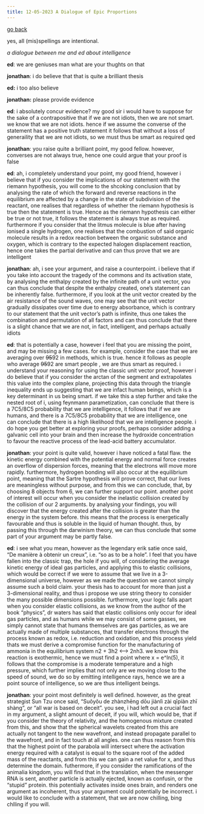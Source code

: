 ```yaml
---
title: 12-05-2023 A Dialogue of Epic Proportions
---
```


[go back](Articles.md)

yes, all (mis)spellings are intentional.

_a dialogue between me and ed about intelligence_

**ed**: we are geniuses man what are your thughts on that

**jonathan**: i do believe that that is quite a brilliant thesis

**ed:** i too also believe

**jonathan:** please provide evidence

**ed**: i absolutely concur evidence? my good sir i would have to suppose for the sake of a contrapositive that if we are not idiots, then we are not smart. we know that we are not idiots. hence if we assume the converse of the statement has a positive truth statement it follows that without a loss of generaility that we are not idiots, so we must thus be smart as required qed

**jonathan**: you raise quite a brilliant point, my good fellow. however, converses are not always true, hence one could argue that your proof is false

**ed**: ah, i completely understand your point, my good friend, however i believe that if you consider the implications of our statement with the riemann hypothesis, you will come to the shcoking conclusion that by analysing the rate of which the forward and reverse reactions in the equilibrium are affected by a change in the state of subdivision of the reactant, one realises that regardless of whether the riemann hypothesis is true then the statement is true. Hence as the riemann hypothesis can either be true or not true, it follows the statement is always true as required. furthermore if you consider that the litmus molecule is blue after having ionised a single hydrogen, one realises that the combustion of said organic molecule results in a redox reaction between the organic substance and oxygen, which is contrary to the expected halogen displacement reaction, hence one takes the partial derivative and can thus prove that we are intelligent

**jonathan**: ah, i see your argument, and raise a counterpoint. i believe that if you take into account the tragedy of the commons and its activation state, by analysing the enthalpy created by the infinite path of a unit vector, you can thus conclude that despite the enthalpy created, one’s statement can be inherently false. furthermore, if you look at the unit vector created by the air resistance of the sound waves, one may see that the unit vector gradually dissipates over time due to energy absorbance, which is contrary to our statement that the unit vector’s path is infinite, thus one takes the combination and permutation of all factors and can thus conclude that there is a slight chance that we are not, in fact, intelligent, and perhaps actually idiots

**ed**: that is potentially a case, however i feel that you are missing the point, and may be missing a few cases. for example, consider the case that we are averaging over ~~95~~92 in methods, which is true. hence it follows as people who average ~~95~~92 are smart people , we are thus smart as required. i understand your reasoning for using the classic unit vector proof, however i do believe that if you consider the arctan of the segment and extrapolates this value into the complex plane, projecting this data through the triangle inequality ends up suggesting that we are infact human beings, which is a key determinant in us being smart. if we take this a step further and take the nested root of i, using feynmann parametization, can conclude that there is a 7C5/8C5 probability that we are intelligence, it follows that if we are humans, and there is a 7C5/8C5 probability that we are intelligence, one can conclude that there is a high likelihood that we are intelligence people. i do hope you get better at exploring your proofs, perhaps consider adding a galvanic cell into your brain and then increase the hydroxide concentration to favour the reactive process of the lead-acid battery accumulator.

**jonathan**: your point is quite valid, however i have noticed a fatal flaw. the kinetic energy combined with the potential energy and normal force creates an overflow of dispersion forces, meaning that the electrons will move more rapidly. furthermore, hydrogen bonding will also occur at the equilibrium point, meaning that the Sartre hypothesis will prove correct, that our lives are meaningless without purpose, and from this we can conclude, that, by choosing 8 objects from 6, we can further support our point. another point of interest will occur when you consider the inelastic collision created by the collision of our 2 arguments. by analysing your findings, you will discover that the energy created after the collision is greater than the energy in the system before. this means that the process is energetically favourable and thus is soluble in the liquid of human thought. thus, by passing this through the darwinism theory, we can thus conclude that some part of your argument may be partly false.

**ed**: i see what you mean, however as the legendary erik satie once said, “De manière à obtenir un creux”, i.e. “so as to be a hole”. I feel that you have fallen into the classic trap, the hole if you will, of considering the average kinetic energy of ideal gas particles, and applying this to elastic collisions, which would be correct if we were to assume that we live in a 3-dimensional universe, however as we made the question we cannot simply assume such a bold claim. your thesis has to account for more than just a 3-dimensional reality, and thus i propose we use string theory to consider the many possible dimensions possible. furthermore, your logic falls apart when you consider elastic collisions, as we know from the author of the book “physics”, dr waters has said that elastic collisions only occur for ideal gas particles, and as humans while we may consist of some gasses, we simply cannot state that humans themselves are gas particles, as we are actually made of multiple substances, that transfer electrons through the process known as redox, i.e. reduction and oxidation, and this process yield thats we must derive a compromise function for the manufacturing of ammonia in the equilibrium system n2 + 3h2 <–> 2nh3. we know this reaction is exothermic, hence we must find a point where x = e^ln(5), it follows that the compromise is a moderate temperature and a high pressure, which further implies that not only are we moving close to the speed of sound, we do so by emitting intelligence rays, hence we are a point source of intelligence, so we are thus intelligent beings.

**jonathan**: your point most definitely is well defined. however, as the great strategist Sun Tzu once said, “Suǒyǒu de zhànzhēng dōu jiànlì zài qīpiàn zhī shàng”, or “all war is based on deceit”. you see, i had left out a crucial fact in my argument, a slight amount of deceit, if you will, which would be, that if you consider the theory of relativity, and the homogenous mixture created from this, and show that the spherical wavelets created from this are actually not tangent to the new wavefront, and instead propagate parallel to the wavefront, and in fact touch at all angles. one can thus reason from this that the highest point of the parabola will intersect where the activation energy required with a catalyst is equal to the square root of the added mass of the reactants, and from this we can gain a net value for x, and thus determine the domain. futhermore, if you consider the ramifications of the animalia kingdom, you will find that in the translation, when the messenger RNA is sent, another particle is actually ejected, known as confusin, or the “stupid” protein. this potentially activates inside ones brain, and renders one argument as incoherent, thus your argument could potentially be incorrect. i would like to conclude with a statement, that we are now chilling, bing chlling if you will.
